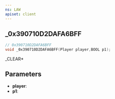 ```yaml
---
ns: LAW
apiset: client
---
```

## _0x390710D2DAFA6BFF

```c
// 0x390710D2DAFA6BFF
void _0x390710D2DAFA6BFF(Player player,BOOL p1);
```

_CLEAR*

## Parameters
* **player**:
* **p1**:



